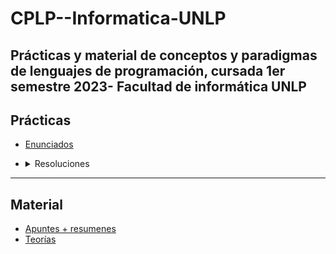 # CPLP--Informatica-UNLP
Prácticas y material de conceptos y paradigmas de lenguajes de programación, cursada 1er semestre 2023- Facultad de informática UNLP
-----
## Prácticas ##
  * [Enunciados](https://github.com/ssofiaavila/CPLP--Informatica-UNLP/tree/main/Pr%C3%A1cticas/Enunciados)
  * <details>
    <summary> Resoluciones </summary>
    
      * [Práctica 1](https://github.com/ssofiaavila/CPLP--Informatica-UNLP/blob/main/Pr%C3%A1cticas/Pr%C3%A1ctica%201%20resuelta.pdf)
      * [Práctica 2](https://github.com/ssofiaavila/CPLP--Informatica-UNLP/blob/main/Pr%C3%A1cticas/Pr%C3%A1ctica%202%20resuelta.pdf)
      * [Práctica 3](https://github.com/ssofiaavila/CPLP--Informatica-UNLP/blob/main/Pr%C3%A1cticas/Pr%C3%A1ctica%203%20resuelta.pdf)
      * [Práctica 4](https://github.com/ssofiaavila/CPLP--Informatica-UNLP/blob/main/Pr%C3%A1cticas/Pr%C3%A1ctica%204%20resuelta.pdf)
      * [Práctica 5](https://github.com/ssofiaavila/CPLP--Informatica-UNLP/blob/main/Pr%C3%A1cticas/Pr%C3%A1ctica%205%20resuelta.pdf)
 
    </details>
 

    
 --------
 ## Material ##
  * [Apuntes + resumenes](https://github.com/ssofiaavila/OO2--Informatica-UNLP/tree/main/Resumenes%20%2B%20apuntes)
  * [Teorías](https://github.com/ssofiaavila/CPLP--Informatica-UNLP/tree/main/Teor%C3%ADa)
    
